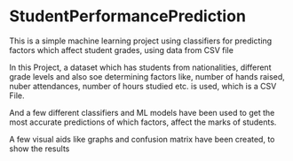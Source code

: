 # StudentPerformancePrediction
This is a simple machine learning project using classifiers for predicting factors which affect student grades, using data from CSV file

In this Project, a dataset which has students from nationalities, different grade levels and also soe determining factors like, number of hands raised, nuber attendances, number of hours studied etc. is used, which is a CSV File.

And a few different classifiers and ML models have been used to get the most accurate predictions of which factors, affect the marks of students.

A few visual aids like graphs and confusion matrix have been created, to show the results
